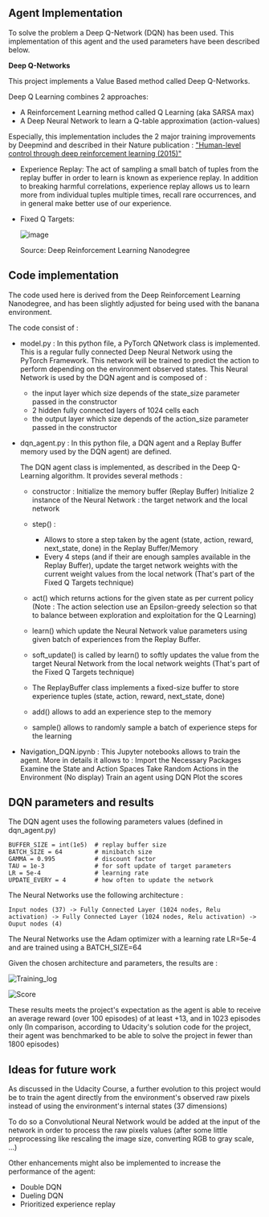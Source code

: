 ## Agent Implementation

To solve the problem a Deep Q-Network (DQN) has been used. This implementation of this agent and the used parameters have been described below.

**Deep Q-Networks**

This project implements a Value Based method called Deep Q-Networks.

Deep Q Learning combines 2 approaches:

- A Reinforcement Learning method called Q Learning (aka SARSA max)
- A Deep Neural Network to learn a Q-table approximation (action-values)

Especially, this implementation includes the 2 major training improvements by Deepmind and described in their Nature publication : ["Human-level control through deep reinforcement learning (2015)"](http://www.davidqiu.com:8888/research/nature14236.pdf)

- Experience Replay: The act of sampling a small batch of tuples from the replay buffer in order to learn is known as experience replay. In addition to breaking harmful correlations, experience replay allows us to learn more from individual tuples multiple times, recall rare occurrences, and in general make better use of our experience.

- Fixed Q Targets: 

  ![image](https://user-images.githubusercontent.com/89017449/132307357-6c09916f-6fa2-48b2-8adb-546e7dc7e6e0.png)

  Source: Deep Reinforcement Learning Nanodegree


## Code implementation

The code used here is derived from the Deep Reinforcement Learning Nanodegree, and has been slightly adjusted for being used with the banana environment.

The code consist of :

- model.py : In this python file, a PyTorch QNetwork class is implemented. This is a regular fully connected Deep Neural Network using the PyTorch Framework. This network will be trained to predict the action to perform depending on the environment observed states. This Neural Network is used by the DQN agent and is composed of :

  - the input layer which size depends of the state_size parameter passed in the constructor
  - 2 hidden fully connected layers of 1024 cells each
  - the output layer which size depends of the action_size parameter passed in the constructor

- dqn_agent.py : In this python file, a DQN agent and a Replay Buffer memory used by the DQN agent) are defined.

  The DQN agent class is implemented, as described in the Deep Q-Learning algorithm. It provides several methods :

  - constructor :
    Initialize the memory buffer (Replay Buffer)
    Initialize 2 instance of the Neural Network : the target network and the local network

  - step() :
    - Allows to store a step taken by the agent (state, action, reward, next_state, done) in the Replay Buffer/Memory
    - Every 4 steps (and if their are enough samples available in the Replay Buffer), update the target network weights with the current weight values from the local network (That's     part of the Fixed Q Targets technique)
   - act() which returns actions for the given state as per current policy (Note : The action selection use an Epsilon-greedy selection so that to balance between exploration and       exploitation for the Q Learning)
   - learn() which update the Neural Network value parameters using given batch of experiences from the Replay Buffer.
   - soft_update() is called by learn() to softly updates the value from the target Neural Network from the local network weights (That's part of the Fixed Q Targets technique)
   - The ReplayBuffer class implements a fixed-size buffer to store experience tuples (state, action, reward, next_state, done)
   - add() allows to add an experience step to the memory
   - sample() allows to randomly sample a batch of experience steps for the learning

- Navigation_DQN.ipynb : This Jupyter notebooks allows to train the agent. More in details it allows to :
Import the Necessary Packages
Examine the State and Action Spaces
Take Random Actions in the Environment (No display)
Train an agent using DQN
Plot the scores



## DQN parameters and results

The DQN agent uses the following parameters values (defined in dqn_agent.py)

```
BUFFER_SIZE = int(1e5)  # replay buffer size
BATCH_SIZE = 64         # minibatch size 
GAMMA = 0.995           # discount factor 
TAU = 1e-3              # for soft update of target parameters
LR = 5e-4               # learning rate 
UPDATE_EVERY = 4        # how often to update the network
```

The Neural Networks use the following architecture :

```
Input nodes (37) -> Fully Connected Layer (1024 nodes, Relu activation) -> Fully Connected Layer (1024 nodes, Relu activation) -> Ouput nodes (4)
```

The Neural Networks use the Adam optimizer with a learning rate LR=5e-4 and are trained using a BATCH_SIZE=64

Given the chosen architecture and parameters, the results are :

![Training_log](https://user-images.githubusercontent.com/89017449/132308655-84d82543-eede-4a85-9c4c-b2c16f2f8776.JPG)

![Score](https://user-images.githubusercontent.com/89017449/132308729-75a8f5ee-e0a7-45e3-94a2-434faa23a1c3.JPG)

These results meets the project's expectation as the agent is able to receive an average reward (over 100 episodes) of at least +13, and in 1023 episodes only (In comparison, according to Udacity's solution code for the project, their agent was benchmarked to be able to solve the project in fewer than 1800 episodes)

## Ideas for future work
As discussed in the Udacity Course, a further evolution to this project would be to train the agent directly from the environment's observed raw pixels instead of using the environment's internal states (37 dimensions)

To do so a Convolutional Neural Network would be added at the input of the network in order to process the raw pixels values (after some little preprocessing like rescaling the image size, converting RGB to gray scale, ...)

Other enhancements might also be implemented to increase the performance of the agent:

- Double DQN
- Dueling DQN
- Prioritized experience replay
